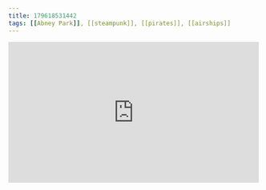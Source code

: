 ```yaml
---
title: 179618531442
tags: [[Abney Park]], [[steampunk]], [[pirates]], [[airships]]
---
```

<iframe allow="accelerometer; autoplay; clipboard-write; encrypted-media; gyroscope; picture-in-picture" allowfullscreen="" frameborder="0" height="281" id="youtube_iframe" src="https://www.youtube.com/embed/TZrh6eooyrg?feature=oembed&amp;enablejsapi=1&amp;origin=https://safe.txmblr.com&amp;wmode=opaque" width="500"></iframe>